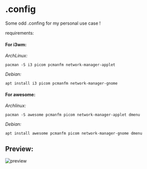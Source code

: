 # .config
Some odd .confing for my personal use case !

requirements:

#### For i3wm:

*ArchLinux:*
```
pacman -S i3 picom pcmanfm network-manager-applet
```
*Debian:*
```
apt install i3 picom pcmanfm network-manager-gnome
```

#### For awesome:
*Archlinux:*
```
pacman -S awesome pcmanfm picom network-manager-applet dmenu
```
*Debian:*
```
apt install awesome pcmanfm picom network-manager-gnome dmenu
```


## Preview:

![preview](https://i.ibb.co/RCCbDFj/screenshot.png)
